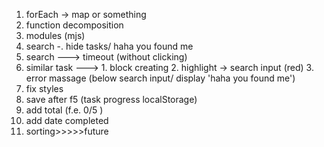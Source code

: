 1. forEach -> map or something
2. function decomposition
3. modules (mjs)
4. search -. hide tasks/ haha you found me
5. search ---> timeout (without clicking)
6. similar task ---> 1. block creating 2. highlight -> search input (red) 3. error massage (below search input/ display 'haha you found me')
7. fix styles
8. save after f5 (task progress localStorage)
9. add total (f.e. 0/5 )
10. add date completed
11. sorting>>>>>future
